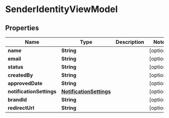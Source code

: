 

# SenderIdentityViewModel


## Properties

| Name | Type | Description | Notes |
|------------ | ------------- | ------------- | -------------|
|**name** | **String** |  |  [optional] |
|**email** | **String** |  |  [optional] |
|**status** | **String** |  |  [optional] |
|**createdBy** | **String** |  |  [optional] |
|**approvedDate** | **String** |  |  [optional] |
|**notificationSettings** | [**NotificationSettings**](NotificationSettings.md) |  |  [optional] |
|**brandId** | **String** |  |  [optional] |
|**redirectUrl** | **String** |  |  [optional] |



